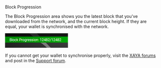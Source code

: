 Block Progression

The Block Progression area shows you the latest block that you've downloaded 
from the network, and the current block height. If they are equal, your wallet 
is synchronised with the network.

![block-progression-area](img/block-progression-area.png)

If you cannot get your wallet to synchronise properly, visit the [XAYA 
forums](https://forum.xaya.io/) and post in the [Support 
forum](https://forum.xaya.io/forum/16-support/).


